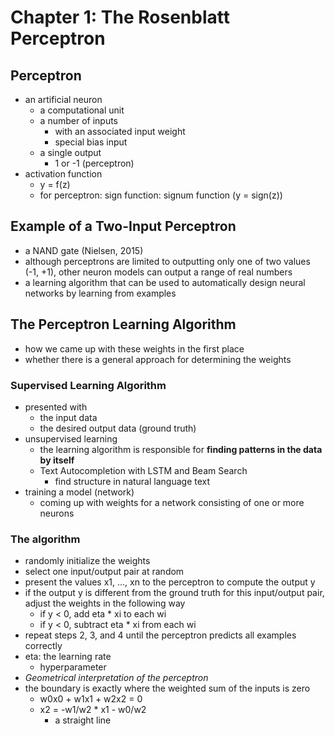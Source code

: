 # Chapter 1: The Rosenblatt Perceptron

## Perceptron

* an artificial neuron
  * a computational unit
  * a number of inputs
    * with an associated input weight
    * special bias input
  * a single output
    * 1 or -1 (perceptron)
* activation function
  * y = f(z)
  * for perceptron: sign function: signum function (y = sign(z))

## Example of a Two-Input Perceptron

* a NAND gate (Nielsen, 2015)
* although perceptrons are limited to outputting only one of two values (-1, +1), other neuron models can output a range of real numbers
* a learning algorithm that can be used to automatically design neural networks by learning from examples

## The Perceptron Learning Algorithm

* how we came up with these weights in the first place
* whether there is a general approach for determining the weights

### Supervised Learning Algorithm

* presented with
  * the input data
  * the desired output data (ground truth)
* unsupervised learning
  * the learning algorithm is responsible for **finding patterns in the data by itself**
  * Text Autocompletion with LSTM and Beam Search
    * find structure in natural language text
* training a model (network)
  * coming up with weights for a network consisting of one or more neurons

### The algorithm

* randomly initialize the weights
* select one input/output pair at random
* present the values x1, ..., xn to the perceptron to compute the output y
* if the output y is different from the ground truth for this input/output pair, adjust the weights in the following way
  * if y < 0, add eta * xi to each wi
  * if y < 0, subtract eta * xi from each wi
* repeat steps 2, 3, and 4 until the perceptron predicts all examples correctly
* eta: the learning rate
  * hyperparameter
* *Geometrical interpretation of the perceptron*
* the boundary is exactly where the weighted sum of the inputs is zero
  * w0x0 + w1x1 + w2x2 = 0
  * x2 = -w1/w2 * x1 - w0/w2
    * a straight line
